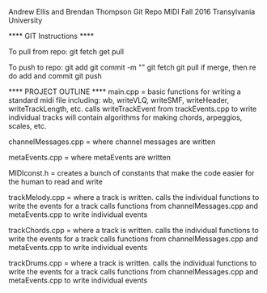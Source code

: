 Andrew Ellis and Brendan Thompson Git Repo
MIDI Fall 2016 Transylvania University

**** GIT Instructions ****

To pull from repo:
	git fetch
	get pull

To push to repo:
	git add <files>
	git commit -m "<commit message>"
	git fetch
	git pull
	<manual merge if necessary>
		if merge, then re do add and commit
	git push

**** PROJECT OUTLINE ****
main.cpp = basic functions for writing a standard midi file
    including: wb, writeVLQ, writeSMF, writeHeader, writeTrackLength, etc.
    calls writeTrackEvent from trackEvents.cpp to write individual tracks
    will contain algorithms for making chords, arpeggios, scales, etc.

channelMessages.cpp = where channel messages are written

metaEvents.cpp = where metaEvents are written

MIDIconst.h = creates a bunch of constants that make the code easier for the human to read and write

trackMelody.cpp = where a track is written. calls the individual functions to write the events for a track
	calls functions from channelMessages.cpp and metaEvents.cpp to write individual events

trackChords.cpp = where a track is written. calls the individual functions to write the events for a track
	calls functions from channelMessages.cpp and metaEvents.cpp to write individual events
	
trackDrums.cpp = where a track is written. calls the individual functions to write the events for a track
	calls functions from channelMessages.cpp and metaEvents.cpp to write individual events


